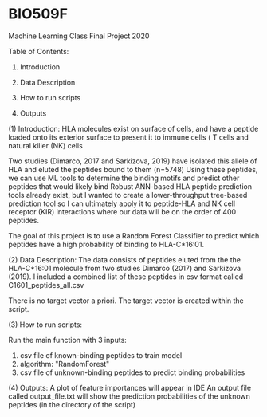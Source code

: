 # BIO509F
Machine Learning Class Final Project 2020


Table of Contents:

1. Introduction

2. Data Description

3. How to run scripts

4. Outputs



(1) Introduction:
HLA molecules exist on surface of cells, and have a peptide loaded onto its exterior surface to present it to immune cells ( T cells and natural killer (NK) cells

Two studies (Dimarco, 2017 and Sarkizova, 2019) have isolated this allele of HLA and eluted the peptides bound to them (n=5748)
Using these peptides, we can use ML tools to determine the binding motifs and predict other peptides that would likely bind 
Robust ANN-based HLA peptide prediction tools already exist, but I wanted to create a lower-throughput tree-based prediction tool so I can ultimately apply it to peptide-HLA and NK cell receptor (KIR) interactions where our data will be on the order of 400 peptides.

The goal of this project is to use a Random Forest Classifier to predict which peptides have a high probability of binding to HLA-C*16:01. 


(2) Data Description:
The data consists of peptides eluted from the the HLA-C*16:01 molecule from two studies Dimarco (2017) and Sarkizova (2019). I included a combined list of these peptides in csv format called C1601_peptides_all.csv 

There is no target vector a priori. The target vector is created within the script.



(3) How to run scripts:

Run the main function with 3 inputs:  
1. csv file of known-binding peptides to train model
2. algorithm: "RandomForest"
3. csv file of unknown-binding peptides to predict binding probabilities


(4) Outputs:
A plot of feature importances will appear in IDE
An output file called output_file.txt will show the prediction probabilities of the unknown peptides (in the directory of the script)

